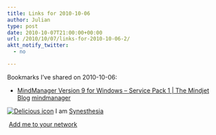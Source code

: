 ```yaml
---
title: Links for 2010-10-06
author: Julian
type: post
date: 2010-10-07T21:00:00+00:00
url: /2010/10/07/links-for-2010-10-06-2/
aktt_notify_twitter:
  - no

---
```

Bookmarks I&#8217;ve shared on 2010-10-06:

  * [MindManager Version 9 for Windows &ndash; Service Pack 1 | The Mindjet Blog][1] 
    [mindmanager][2] </li> </ul> 
    
    <p class="deliciouslink">
      <a href="http://del.icio.us/synesthesia" title="See all my bookmarks on del.icio.us"><img src="https://www.synesthesia.co.uk/images/deliciousicon.jpg" alt="Delicious icon" /></a>&nbsp;I am <a href="http://del.icio.us/synesthesia" title="See all my bookmarks on del.icio.us">Synesthesia</a>
    </p>
    
    <p class="deliciouslink">
      <a href="http://del.icio.us/network?add=synesthesia" title="Add me to your del.icio.us network"><img src="https://www.synesthesia.co.uk/images/add.gif" alt="" /></a>&nbsp;<a href="http://del.icio.us/network?add=synesthesia" title="Add me to your del.icio.us network">Add me to your network</a>
    </p>

 [1]: http://blog.mindjet.com/2010/10/mindmanager-version-9-for-windows-service-pack-1
 [2]: http://delicious.com/synesthesia/mindmanager